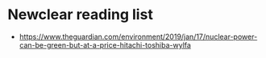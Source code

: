 # Newclear reading list

- https://www.theguardian.com/environment/2019/jan/17/nuclear-power-can-be-green-but-at-a-price-hitachi-toshiba-wylfa
